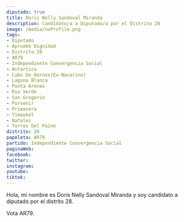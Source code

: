 ```yaml
---
diputado: true
title: Doris Nelly Sandoval Miranda
description: Candidato/a a Diputado/a por el Distrito 28
image: /media/noProfile.png
tags:
- Diputado
- Apruebo Dignidad
- Distrito 28
- AR79
- Independiente Convergencia Social
- Antartica
- Cabo De Hornos(Ex-Navarino)
- Laguna Blanca
- Punta Arenas
- Rio Verde
- San Gregorio
- Porvenir
- Primavera
- Timaukel
- Natales
- Torres Del Paine
distrito: 28
papeleta: AR79
partido: Independiente Convergencia Social
paginaWeb:
facebook:
twitter:
instagram:
youtube:
tiktok:
---
```

Hola, mi nombre es Doris Nelly Sandoval Miranda y soy candidato a diputado por el distrito 28.

Vota AR79.